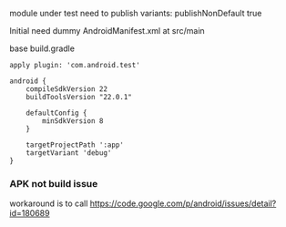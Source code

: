 

module under test need to publish variants: publishNonDefault true

Initial need dummy AndroidManifest.xml at src/main

base build.gradle

    apply plugin: 'com.android.test'

    android {
        compileSdkVersion 22
        buildToolsVersion "22.0.1"

        defaultConfig {
            minSdkVersion 8
        }

        targetProjectPath ':app'
        targetVariant 'debug'
    }

### APK not build issue

workaround is to call https://code.google.com/p/android/issues/detail?id=180689
